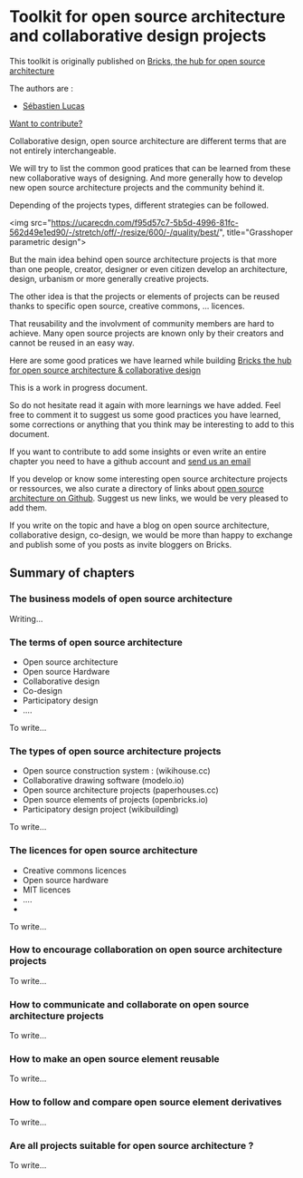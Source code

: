 # Toolkit for open source architecture and collaborative design projects 

This toolkit is originally published on [Bricks, the hub for open source architecture](http://www.openbricks.io/app#!/opensource/architecture/howto)

The authors are : 
* [Sébastien Lucas](https://twitter.com/sebastien_lucas)

[Want to contribute? ](mailto:hello@openbricks.io?subject=Contribute%20to%20open%20source%20architecture%20toolkit)

Collaborative design, open source architecture are different terms that are not entirely interchangeable. 

We will try to list the common good pratices that can be learned from these new collaborative ways of designing. And more generally how to develop new open source architecture projects and the community behind it.

Depending of the projects types, different strategies can be followed. 

<img src="https://ucarecdn.com/f95d57c7-5b5d-4996-81fc-562d49e1ed90/-/stretch/off/-/resize/600/-/quality/best/", title="Grasshoper parametric design">

But the main idea behind open source architecture projects is that more than one people, creator, designer or even citizen develop an architecture, design, urbanism or more generally creative projects.

The other idea is that the projects or elements of projects can be reused thanks to specific open source, creative commons, ... licences. 

That reusability and the involvment of community members are hard to achieve. Many open source projects are known only by their creators and cannot be reused in an easy way.

Here are some good pratices we have learned while building [Bricks the hub for open source architecture & collaborative design](http://www.openbricks.io)

This is a work in progress document. 

So do not hesitate read it again with more learnings we have added. Feel free to comment it to suggest us some good practices you have learned, some corrections or anything that you think 
may be interesting to add to this document.

If you want to contribute to add some insights or even write an entire chapter you need to have a github account and [send us an email](mailto:hello@openbricks.io?subject=Contribute%20to%20open%20source%20architecture%20toolkit)

If you develop or know some interesting open source architecture projects or ressources, we also curate a directory of links about [open source architecture on Github](https://github.com/open-source-architecture/open-source-architecture). Suggest us new links, we would be very pleased to add them. 

If you write on the topic and have a blog on open source architecture, collaborative design, co-design, we would be more than happy to exchange and publish some of you posts as invite bloggers on Bricks.


##  Summary of chapters

### The business models of open source architecture

Writing...


### The terms of open source architecture 

* Open source architecture 
* Open source Hardware
* Collaborative design 
* Co-design 
* Participatory design
* ....

To write...


### The types of open source architecture projects 

* Open source construction system : (wikihouse.cc) 
* Collaborative drawing software (modelo.io)
* Open source architecture projects (paperhouses.cc)
* Open source elements of projects (openbricks.io)
* Participatory design project (wikibuilding)

To write...

### The licences for open source architecture

* Creative commons licences 
* Open source hardware
* MIT licences
* ....
* 

To write...

### How to encourage collaboration on open source architecture projects

To write...

### How to communicate and collaborate on open source architecture projects

To write...


### How to make an open source element reusable

To write...


### How to follow and compare open source element derivatives

To write...


### Are all projects suitable for open source architecture ?

To write...






